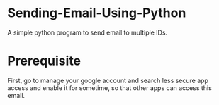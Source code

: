 # Sending-Email-Using-Python
A simple python program to send email to multiple IDs.

# Prerequisite
First, go to manage your google account and search less secure app access and enable it for sometime, so that other apps can access this email.
